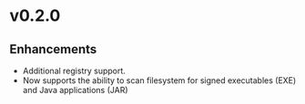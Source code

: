 # v0.2.0

## Enhancements

* Additional registry support.
* Now supports the ability to scan filesystem for signed executables (EXE) and Java applications (JAR)